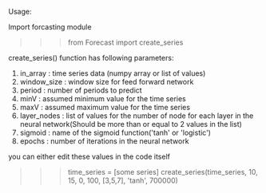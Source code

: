 Usage:

Import forcasting module 
>>>from Forecast import create_series

create_series() function has following parameters:

1. in_array    : time series data (numpy array or list of values)
2. window_size : window size for feed forward network
3. period      : number of periods to predict
4. minV        : assumed minimum value for the time series
5. maxV        : assumed maximum value for the time series
6. layer_nodes : list of values for the number of node for each layer in the neural network(Should
		 be more than or equal to 2 values in the list)
7. sigmoid     : name of the sigmoid function('tanh' or 'logistic')
8. epochs      : number of iterations in the neural network

you can either edit these values in the code itself

>>>time_series = [some series]
>>>create_series(time_series, 10, 15, 0, 100, [3,5,7], 'tanh', 700000)




